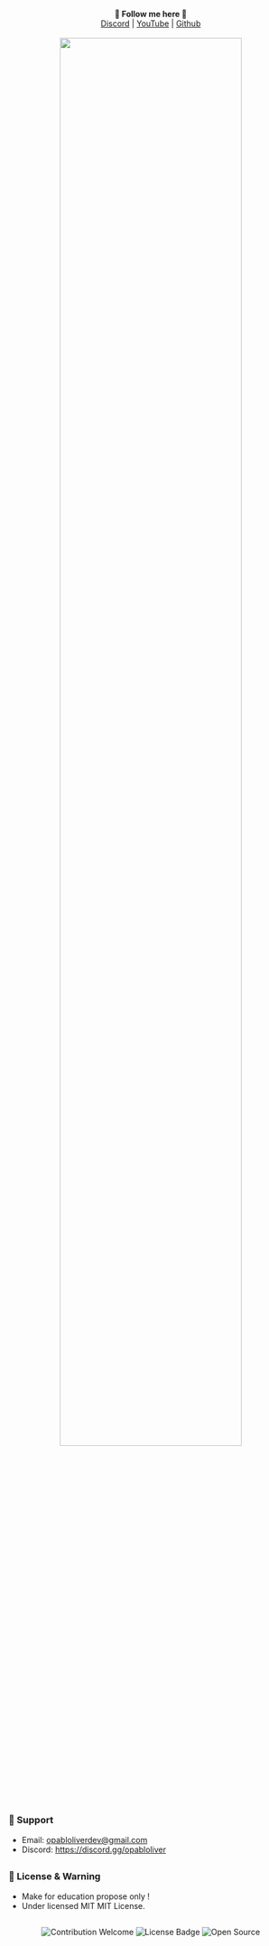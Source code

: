 <p align='center'>
  <b>🎨 Follow me here 🎨</b><br>  
  <a href="">Discord</a> |
  <a href="">YouTube</a> |
  <a href="https://github.com/opabloliver">Github</a><br><br>
  <img src="https://raw.githubusercontent.com/xno1n/opabloliver.github.io/main/demo/demo.png" style="width: 80%">
</p>

##   

### 🧰 Support
- Email: <opabloliverdev@gmail.com>
- Discord: https://discord.gg/opabloliver

##  

### 📜 License & Warning
- Make for education propose only !
- Under licensed MIT MIT License.

##  

<p align="center">
  <img src="https://img.shields.io/badge/contributions-welcome-brightgreen.svg?style=flat" alt="Contribution Welcome">
  <img src="https://img.shields.io/badge/License-GPLv3-blue.svg" alt="License Badge">
  <img src="https://badges.frapsoft.com/os/v3/open-source.svg?v=103" alt="Open Source">
</p>

